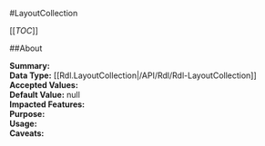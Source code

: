 #LayoutCollection

[[_TOC_]]

##About

**Summary:**   
**Data Type:** [[Rdl.LayoutCollection|/API/Rdl/Rdl-LayoutCollection]]  
**Accepted Values:**   
**Default Value:** null  
**Impacted Features:**   
**Purpose:**   
**Usage:**   
**Caveats:**   

